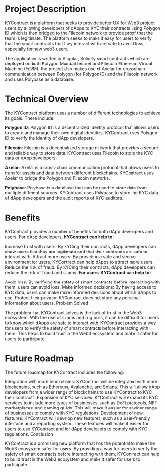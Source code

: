  # Project Description

KYContract is a platform that seeks to provide better UX for Web3 project users by allowing developers of dApps to KYC their contracts using Polygon ID which is then bridged to the Filecoin network to provide proof that the team is legitimate. The platform seeks to make it easy for users to verify that the smart contracts that they interact with are safe to avoid loss, especially for new web3 users.

The application is written in Angular, Solidity smart contracts which are deployed on both Polygon Mumbai testnet and Filecoin Ethereum Virtual Machine (FeVM), the project also makes use of Axelar for crosschain communication between Polygon (for Polygon ID) and the Filecoin network and uses Polybase as a database.

# Technical Overview

The KYContract platform uses a number of different technologies to achieve its goals. These include:

**Polygon ID**: Polygon ID is a decentralized identity protocol that allows users to create and manage their own digital identities. KYContract uses Polygon ID to verify the identity of dApp developers.

**Filecoin**: Filecoin is a decentralized storage network that provides a secure and reliable way to store data. KYContract uses Filecoin to store the KYC data of dApp developers.

**Axelar**: Axelar is a cross-chain communication protocol that allows users to transfer assets and data between different blockchains. KYContract uses Axelar to bridge the Polygon and Filecoin networks.

**Polybase**: Polybase is a database that can be used to store data from multiple different sources. KYContract uses Polybase to store the KYC data of dApp developers and the audit reports of KYC auditors.

# Benefits

KYContract provides a number of benefits for both dApp developers and users. For dApp developers, **KYContract can help to:**

Increase trust with users: By KYCing their contracts, dApp developers can show users that they are legitimate and that their contracts are safe to interact with.
Attract more users: By providing a safe and secure environment for users, KYContract can help dApps to attract more users.
Reduce the risk of fraud: By KYCing their contracts, dApp developers can reduce the risk of fraud and scams.
**For users, KYContract can help to:**

Avoid loss: By verifying the safety of smart contracts before interacting with them, users can avoid loss.
Make informed decisions: By having access to KYC data, users can make more informed decisions about which dApps to use.
Protect their privacy: KYContract does not store any personal information about users.
Problem Solved

The problem that KYContract solves is the lack of trust in the Web3 ecosystem. With the rise of scams and rug pulls, it can be difficult for users to know which dApps are safe to interact with. KYContract provides a way for users to verify the safety of smart contracts before interacting with them. This helps to build trust in the Web3 ecosystem and make it safer for users to participate.

# Future Roadmap

The future roadmap for KYContract includes the following:

Integration with more blockchains: KYContract will be integrated with more blockchains, such as Ethereum, Avalanche, and Solana. This will allow dApp developers from a wider range of blockchains to use KYContract to KYC their contracts.
Expansion of KYC services: KYContract will expand its KYC services to include more types of businesses, such as DeFi protocols, NFT marketplaces, and gaming guilds. This will make it easier for a wider range of businesses to comply with KYC regulations.
Development of new features: KYContract will develop new features, such as a user-friendly interface and a reporting system. These features will make it easier for users to use KYContract and for dApp developers to comply with KYC regulations.
Conclusion

KYContract is a promising new platform that has the potential to make the Web3 ecosystem safer for users. By providing a way for users to verify the safety of smart contracts before interacting with them, KYContract can help to build trust in the Web3 ecosystem and make it safer for users to participate.
